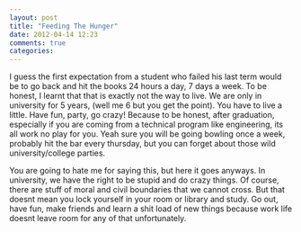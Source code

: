 ```yaml
---
layout: post
title: "Feeding The Hunger"
date: 2012-04-14 12:23
comments: true
categories: 
---
```

<p>I guess the first expectation from a student who failed his last term would be to go back and hit the books 24 hours a day, 7 days a week. To be honest, I learnt that that is exactly not the way to live. We are only in university for 5 years, (well me 6 but you get the point). You have to live a little. Have fun, party, go crazy! Because to be honest, after graduation, especially if you are coming from a technical program like engineering, its all work no play for you. Yeah sure you will be going bowling once a week, probably hit the bar every thursday, but you can forget about those wild university/college parties.</p>
<p>You are going to hate me for saying this, but here it goes anyways. In university, we have the right to be stupid and do crazy things. Of course, there are stuff of moral and civil boundaries that we cannot cross. But that doesnt mean you lock yourself in your room or library and study. Go out, have fun, make friends and learn a shit load of new things because work life doesnt leave room for any of that unfortunately.</p>
